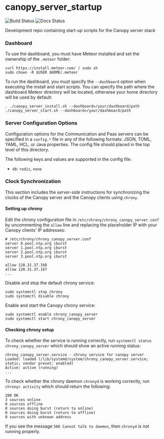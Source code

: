 # canopy_server_startup
![Build Status](https://travis-ci.org/canopy-ros/canopy_server_startup.svg?branch=master) ![Docs Status](http://readthedocs.org/projects/canopy-docs/badge/?version=latest)

Development repo containing start-up scripts for the Canopy server stack

### Dashboard
To use the dashboard, you must have Meteor installed and set the ownership of the `.meteor` folder:
```
curl https://install.meteor.com/ | sudo sh
sudo chown -R $USER $HOME/.meteor
```

To run the dashboard, you must specify the `--dashboard` option when executing the install and start scripts. You can specify the path where the dashboard Meteor directory will be located, otherwise your home directory will be used by default:
```
. ./canopy_server_install.sh --dashboard=/your/dashboard/path
./canopy_server_start.sh --dashboard=/your/dashboard/path
```
### Server Configuration Options
Configuration options for the Communication and Paas servers can be specified in a `config.*` file in any of the following formats: JSON, TOML, YAML, HCL, or Java properties. The config file should placed in the top level of this directory.

The following keys and values are supported in the config file:
- `db`: `redis`, `none`

### Clock Synchronization
This section includes the _server-side_ instructions for synchronizing the clocks of the Canopy server and the Canopy clients using `chrony`. 

#### Setting up chrony
Edit the chrony configuration file in `/etc/chrony/chrony_canopy_server.conf` by uncommenting the `allow` line and replacing the placeholder IP with your Canopy clients' IP addresses:
```
# /etc/chrony/chrony_canopy_server.conf
server 0.pool.ntp.org iburst
server 1.pool.ntp.org iburst
server 2.pool.ntp.org iburst
server 3.pool.ntp.org iburst

allow 128.31.37.168
allow 128.31.37.167
...
```

Disable and stop the default chrony service:
```
sudo systemctl stop chrony
sudo systemctl disable chrony
```

Enable and start the Canopy chrony service:
```
sudo systemctl enable chrony_canopy_server
sudo systemctl start chrony_canopy_server
```

#### Checking chrony setup
To check whether the service is running correctly, run `systemctl status chrony_canopy_server` which should show an active running status:
```
chrony_canopy_server.service - chrony service for canopy server
Loaded: loaded (/lib/systemd/system/chrony_canopy_server.service; static; vendor preset: enabled)
Active: active (running)
...
```

To check whether the chrony daemon `chronyd` is working correctly, run `chronyc activity` which should return the following:
```
200 OK
3 sources online
0 sources offline
0 sources doing burst (return to online)
0 sources doing burst (return to offline)
0 sources with unknown address
```
If you see the message `506 Cannot talk to daemon`, then `chronyd` is not running properly.
